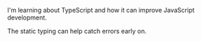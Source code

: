 I'm learning about TypeScript and how it can improve JavaScript development.

The static typing can help catch errors early on.